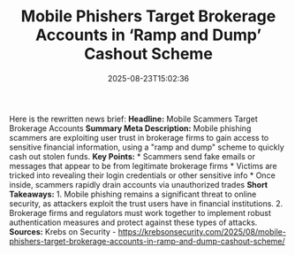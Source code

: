 ﻿---
title: "Mobile Phishers Target Brokerage Accounts in ‘Ramp and Dump’ Cashout Scheme"
date: "2025-08-23T15:02:36"
category: "Markets"
summary: ""
slug: "mobile phishers target brokerage accounts in ramp and dump c"
source_urls:
  - "https://krebsonsecurity.com/2025/08/mobile-phishers-target-brokerage-accounts-in-ramp-and-dump-cashout-scheme/"
seo:
  title: "Mobile Phishers Target Brokerage Accounts in ‘Ramp and Dump’ Cashout Scheme | Hash n Hedge"
  description: ""
  keywords: ["news", "markets", "brief"]
---
Here is the rewritten news brief:  **Headline:** Mobile Scammers Target Brokerage Accounts  **Summary Meta Description:** Mobile phishing scammers are exploiting user trust in brokerage firms to gain access to sensitive financial information, using a "ramp and dump" scheme to quickly cash out stolen funds.  **Key Points:**  * Scammers send fake emails or messages that appear to be from legitimate brokerage firms * Victims are tricked into revealing their login credentials or other sensitive info * Once inside, scammers rapidly drain accounts via unauthorized trades  **Short Takeaways:**  1. Mobile phishing remains a significant threat to online security, as attackers exploit the trust users have in financial institutions. 2. Brokerage firms and regulators must work together to implement robust authentication measures and protect against these types of attacks.  **Sources:** Krebs on Security - https://krebsonsecurity.com/2025/08/mobile-phishers-target-brokerage-accounts-in-ramp-and-dump-cashout-scheme/ 

